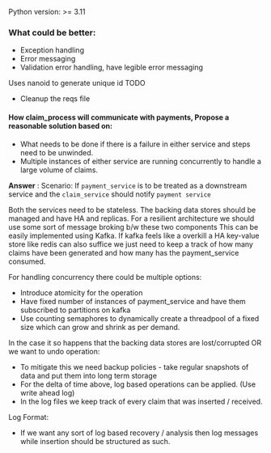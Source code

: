 Python version: >= 3.11

### What could be better:
- Exception handling
- Error messaging
- Validation error handling, have legible error messaging

Uses nanoid to generate unique id
TODO
- Cleanup the reqs file


#### How claim_process will communicate with payments, Propose a reasonable solution based on:
 - What needs to be done if there is a failure in either service and steps need to be unwinded.
 - Multiple instances of either service are running concurrently to handle a large volume of claims.

**Answer** :
Scenario: If `payment_service` is to be treated as a downstream service and the `claim_service` should notify 
`payment service` 

Both the services need to be stateless. The backing data stores should be managed and have HA and replicas.
For a resilient architecture we should use some sort of message broking b/w these two components
This can be easily implemented using Kafka. If kafka feels like a overkill a HA key-value store like redis can also suffice
we just need to keep a track of how many claims have been generated and how many has the payment_service consumed.

For handling concurrency there could be multiple options:
 - Introduce atomicity for the operation
 - Have fixed number of instances of payment_service and have them subscribed to partitions on kafka
 - Use counting semaphores to dynamically create a threadpool of a fixed size which can grow and shrink as per demand.

In the case it so happens that the backing data stores are lost/corrupted OR we want to undo operation:
- To mitigate this we need backup policies - take regular snapshots of data and put them into long term storage
- For the delta of time above, log based operations can be applied. (Use write ahead log)
- In the log files we keep track of every claim that was inserted / received.

Log Format:
- If we want any sort of log based recovery / analysis then log messages while insertion should be structured as such.